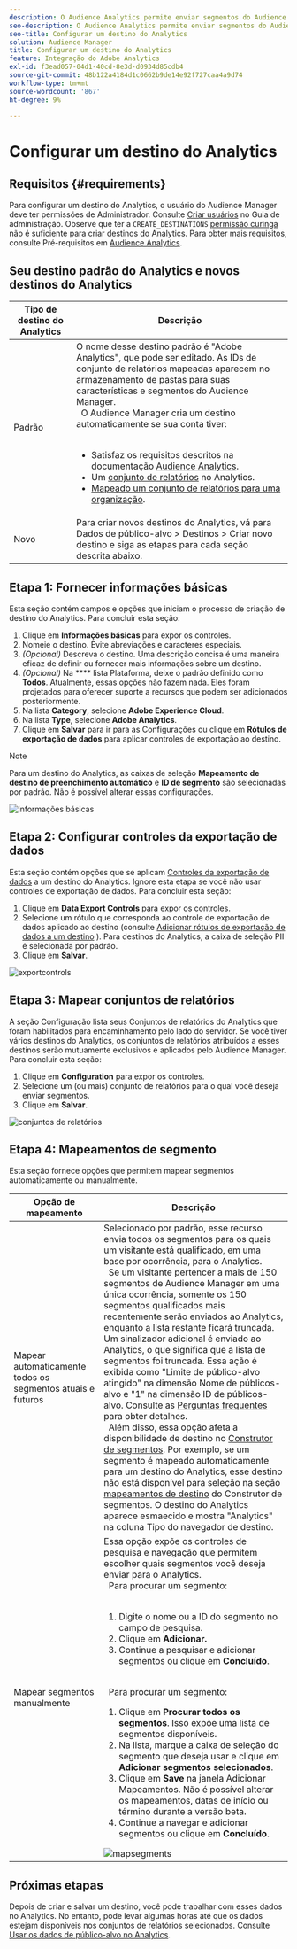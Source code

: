 ```yaml
---
description: O Audience Analytics permite enviar segmentos do Audience Manager para o Analytics. Para usar esse recurso, crie um destino do Analytics e mapeie os segmentos a ele no Audience Manager.
seo-description: O Audience Analytics permite enviar segmentos do Audience Manager para o Analytics. Para usar esse recurso, crie um destino do Analytics e mapeie os segmentos a ele no Audience Manager.
seo-title: Configurar um destino do Analytics
solution: Audience Manager
title: Configurar um destino do Analytics
feature: Integração do Adobe Analytics
exl-id: f3ead057-04d1-40cd-8e3d-d0934d85cdb4
source-git-commit: 48b122a4184d1c0662b9de14e92f727caa4a9d74
workflow-type: tm+mt
source-wordcount: '867'
ht-degree: 9%

---
```


# Configurar um destino do Analytics

## Requisitos {#requirements}

Para configurar um destino do Analytics, o usuário do Audience Manager deve ter permissões de Administrador. Consulte [Criar usuários](/help/using/features/administration/administration-overview.md#create-users) no Guia de administração. Observe que ter a `CREATE_DESTINATIONS` [permissão curinga](/help/using/features/administration/administration-overview.md#wild-card-permissions) não é suficiente para criar destinos do Analytics.
Para obter mais requisitos, consulte Pré-requisitos em [Audience Analytics](https://docs.adobe.com/content/help/en/analytics/integration/audience-analytics/mc-audiences-aam.html).

## Seu destino padrão do Analytics e novos destinos do Analytics

| Tipo de destino do Analytics | Descrição |
|---|---|
| Padrão | O nome desse destino padrão é &quot;Adobe Analytics&quot;, que pode ser editado. As IDs de conjunto de relatórios mapeadas aparecem no armazenamento de pastas para suas características e segmentos do Audience Manager. <br>  O Audience Manager cria um destino automaticamente se sua conta tiver:  <br>  <ul><li>Satisfaz os requisitos descritos na documentação [Audience Analytics](https://docs.adobe.com/content/help/en/analytics/integration/audience-analytics/mc-audiences-aam.html).</li><li>Um [conjunto de relatórios](https://docs.adobe.com/content/help/en/analytics/admin/manage-report-suites/report-suites-admin.html) no Analytics.</li><li>[Mapeado um conjunto de relatórios para uma organização](https://docs.adobe.com/content/help/en/core-services/interface/about-core-services/report-suite-mapping.html).</li></ul> |
| Novo | Para criar novos destinos do Analytics, vá para Dados de público-alvo > Destinos > Criar novo destino e siga as etapas para cada seção descrita abaixo. |

## Etapa 1: Fornecer informações básicas

Esta seção contém campos e opções que iniciam o processo de criação de destino do Analytics. Para concluir esta seção:

1. Clique em **Informações básicas** para expor os controles.
2. Nomeie o destino. Evite abreviações e caracteres especiais.
3. *(Opcional)* Descreva o destino. Uma descrição concisa é uma maneira eficaz de definir ou fornecer mais informações sobre um destino.
4. *(Opcional)* Na  **** lista Plataforma, deixe o padrão definido como  **Todos**. Atualmente, essas opções não fazem nada. Eles foram projetados para oferecer suporte a recursos que podem ser adicionados posteriormente.
5. Na lista **Category**, selecione **Adobe Experience Cloud**.
6. Na lista **Type**, selecione **Adobe Analytics**.
7. Clique em **Salvar** para ir para as Configurações ou clique em **Rótulos de exportação de dados** para aplicar controles de exportação ao destino.

>[!NOTE]
>
>Para um destino do Analytics, as caixas de seleção **Mapeamento de destino de preenchimento automático** e **ID de segmento** são selecionadas por padrão. Não é possível alterar essas configurações.

![informações básicas](assets/basicinformation.png)

## Etapa 2: Configurar controles da exportação de dados

Esta seção contém opções que se aplicam [Controles da exportação de dados](/help/using/features/data-export-controls.md) a um destino do Analytics. Ignore esta etapa se você não usar controles de exportação de dados. Para concluir esta seção:

1. Clique em **Data Export Controls** para expor os controles.
1. Selecione um rótulo que corresponda ao controle de exportação de dados aplicado ao destino (consulte [Adicionar rótulos de exportação de dados a um destino](/help/using/features/destinations/add-data-export-labels.md) ). Para destinos do Analytics, a caixa de seleção PII é selecionada por padrão.
1. Clique em **Salvar**.

![exportcontrols](assets/exportControls.png)

## Etapa 3: Mapear conjuntos de relatórios

A seção Configuração lista seus Conjuntos de relatórios do Analytics que foram habilitados para encaminhamento pelo lado do servidor. Se você tiver vários destinos do Analytics, os conjuntos de relatórios atribuídos a esses destinos serão mutuamente exclusivos e aplicados pelo Audience Manager. Para concluir esta seção:

1. Clique em **Configuration** para expor os controles.
1. Selecione um (ou mais) conjunto de relatórios para o qual você deseja enviar segmentos.
1. Clique em **Salvar**.

![conjuntos de relatórios](assets/reportSuites.png)

## Etapa 4: Mapeamentos de segmento

Esta seção fornece opções que permitem mapear segmentos automaticamente ou manualmente.

| Opção de mapeamento | Descrição |
|---|---|
| Mapear automaticamente todos os segmentos atuais e futuros | Selecionado por padrão, esse recurso envia todos os segmentos para os quais um visitante está qualificado, em uma base por ocorrência, para o Analytics. <br>  Se um visitante pertencer a mais de 150 segmentos de Audience Manager em uma única ocorrência, somente os 150 segmentos qualificados mais recentemente serão enviados ao Analytics, enquanto a lista restante ficará truncada. Um sinalizador adicional é enviado ao Analytics, o que significa que a lista de segmentos foi truncada. Essa ação é exibida como &quot;Limite de público-alvo atingido&quot; na dimensão Nome de públicos-alvo e &quot;1&quot; na dimensão ID de públicos-alvo. Consulte as [Perguntas frequentes](https://docs.adobe.com/content/help/en/analytics/integration/audience-analytics/audience-analytics-workflow/mc-audiences-faqs.html) para obter detalhes. <br>  Além disso, essa opção afeta a disponibilidade de destino no  [Construtor de segmentos](/help/using/features/segments/segment-builder.md). Por exemplo, se um segmento é mapeado automaticamente para um destino do Analytics, esse destino não está disponível para seleção na seção [mapeamentos de destino](/help/using/features/segments/segment-builder.md#segment-builder-controls-destinations) do Construtor de segmentos. O destino do Analytics aparece esmaecido e mostra &quot;Analytics&quot; na coluna Tipo do navegador de destino. |
| Mapear segmentos manualmente | Essa opção expõe os controles de pesquisa e navegação que permitem escolher quais segmentos você deseja enviar para o Analytics. <br>  Para procurar um segmento:  <br>  <ol><li>Digite o nome ou a ID do segmento no campo de pesquisa.</li><li>Clique em <b>Adicionar.</b></li><li>Continue a pesquisar e adicionar segmentos ou clique em <b>Concluído</b>.</li></ol><br>  Para procurar um segmento: <ol><li>Clique em <b>Procurar todos os segmentos</b>. Isso expõe uma lista de segmentos disponíveis.</li><li>Na lista, marque a caixa de seleção do segmento que deseja usar e clique em <b>Adicionar segmentos selecionados</b>.</li><li>Clique em <b>Save</b> na janela Adicionar Mapeamentos. Não é possível alterar os mapeamentos, datas de início ou término durante a versão beta.</li><li>Continue a navegar e adicionar segmentos ou clique em <b>Concluído</b>.</li></ol> ![mapsegments](assets/mapSegments.png) |

## Próximas etapas

Depois de criar e salvar um destino, você pode trabalhar com esses dados no Analytics. No entanto, pode levar algumas horas até que os dados estejam disponíveis nos conjuntos de relatórios selecionados. Consulte [Usar os dados de público-alvo no Analytics](https://docs.adobe.com/content/help/en/analytics/integration/audience-analytics/audience-analytics-workflow/use-audience-data-analytics.html).
